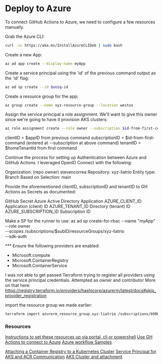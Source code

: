 # Deploy to Azure

To connect GitHub Actions to Azure, we need to configure a few resources manually.

Grab the Azure CLI:
```bash
curl -sL https://aka.ms/InstallAzureCLIDeb | sudo bash
```

Create a new App:

```bash
az ad app create --display-name myApp
```

Create a service principal using the 'id' of the previous command output as the 'id' flag:

```bash
az ad sp create --id $uniq-id
```

Create a resource group for the app:

```bash
az group create --name xyz-resource-group --location westus
```

Assign the service principal a role assignment. We'll want to give this owner since we're going to have it provision AKS clusters:

```bash
az role assignment create --role owner --subscription $id-from-first-command --assignee-object-id  $sp-id-from-second-command --assignee-principal-type ServicePrincipal --scope /subscriptions/$subscriptionId/resourceGroups/$name-from-resource-group
```

clientID = $appID from previous command
subscriptionID = $id-from-first-command (entered at --subscription at above command)
tenantID = $homeTenantId from first command

Continue the process for setting up Authentication between Azure and GitHub Actions. I leveraged OpenID Connect with the following:

Organization: (repo owner) stevencorrea
Repository: xyz-liatrio
Entity type: Branch
Based on Selection: main

Provide the aforementioned clientID, subscriptionID and tenantID to GH Actions as Secrets as documented:

GitHub Secret	Azure Active Directory Application
AZURE_CLIENT_ID	Application (client) ID
AZURE_TENANT_ID	Directory (tenant) ID
AZURE_SUBSCRIPTION_ID	Subscription ID

Make a SP for the runner to use:
az ad sp create-for-rbac --name "myApp" --role owner \
--scopes /subscriptions/$subID/resourceGroups/xyz-liatrio \
--sdk-auth

*** Ensure the following providers are enabled:
* Microsoft.compute
* Microsoft.ContainerRegistry
* Microsoft.ContainerService

I was not able to get passed Terraform trying to register all providers using the service principal credentials. Attempted as owner and contributor
More on that here: https://registry.terraform.io/providers/hashicorp/azurerm/latest/docs#skip_provider_registration

import the resource group we made earlier:
```bash
terraform import azurerm_resource_group.xyz-liatrio /subscriptions/b9009040-4a5e-47c8-833e-44bdbe7d3423/resourceGroups/xyz-liatrio
```

### Resources
[Instructions to set these resources up via portal, cli or powershell](https://learn.microsoft.com/en-us/azure/developer/github/connect-from-azure?tabs=azure-cli%2Clinux)
[Use GH Actions to connect to Azure](https://learn.microsoft.com/en-us/azure/developer/github/connect-from-azure?tabs=azure-portal%2Clinux)
[Azure workflow Samples](https://github.com/Azure/actions-workflow-samples/blob/master/assets/create-secrets-for-GitHub-workflows.md)

[Attaching a Container Registry to a Kubernetes Cluster](https://registry.terraform.io/providers/hashicorp/azurerm/latest/docs/resources/container_registry#example-usage-attaching-a-container-registry-to-a-kubernetes-cluster)
[Service Principal for AKS and ACR Communication](https://stackoverflow.com/questions/53771773/azure-acr-how-to-assign-service-principle-through-terraform)
[AKS Cluster and attachment](https://jimferrari.com/2022/02/09/attach-azure-container-registry-to-azure-kubernetes-service-terraform/)
